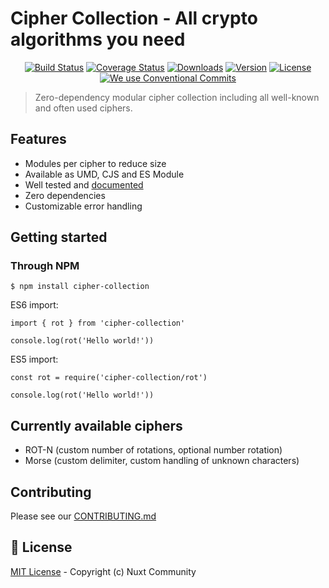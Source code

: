 # Cipher Collection - All crypto algorithms you need

<p align="center">
  <a href="https://travis-ci.org/Developmint/cipher-collection"><img src="https://img.shields.io/travis/Developmint/cipher-collection/master.svg" alt="Build Status"></a>
  <a href="https://codecov.io/gh/Developmint/cipher-collection"><img src="https://img.shields.io/codecov/c/github/Developmint/cipher-collection/master.svg" alt="Coverage Status"></a>
  <a href="https://www.npmjs.com/package/cipher-collection"><img src="https://img.shields.io/npm/dm/cipher-collection.svg" alt="Downloads"></a>
  <a href="https://www.npmjs.com/package/cipher-collection"><img src="https://img.shields.io/npm/v/cipher-collection.svg" alt="Version"></a>
  <a href="https://www.npmjs.com/package/cipher-collection"><img src="https://img.shields.io/npm/l/cipher-collection.svg" alt="License"></a>
  <a href="https://conventionalcommits.org"><img src="https://img.shields.io/badge/Conventional%20Commits-1.0.0-yellow.svg" alt="We use Conventional Commits"></a>
</p>

> Zero-dependency modular cipher collection including all well-known and often used ciphers.

## Features

- Modules per cipher to reduce size
- Available as UMD, CJS and ES Module
- Well tested and [documented](./docs/index.md)
- Zero dependencies
- Customizable error handling

## Getting started


### Through NPM
```
$ npm install cipher-collection
```

ES6 import:

```
import { rot } from 'cipher-collection'

console.log(rot('Hello world!'))
```
ES5 import:

```
const rot = require('cipher-collection/rot')

console.log(rot('Hello world!'))
```


## Currently available ciphers

- ROT-N (custom number of rotations, optional number rotation)
- Morse (custom delimiter, custom handling of unknown characters)


## Contributing

Please see our [CONTRIBUTING.md](./CONTRIBUTING.md)


## 📑 License

[MIT License](./LICENSE) - Copyright (c) Nuxt Community
